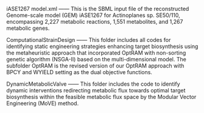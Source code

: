 iASE1267 model.xml ——   This is the SBML input file of the reconstructed Genome-scale model (GEM) iASE1267 for Actinoplanes sp. SE50/110, encompassing 2,227 metabolic reactions, 1,551 metabolites, and 1,267 metabolic genes. 

ComputationalStrainDesign —— This folder includes all codes for identifying static engineering strategies enhancing target biosynthesis using the metaheuristic approach that incorporated OptRAM with non-sorting genetic algorithm (NSGA-II) based on the multi-dimensional model. The subfolder OptRAM is the revised version of our OptRAM approach with BPCY and WYIELD setting as the dual objective functions.

DynamicMetabolicValve —— This folder includes the code to identify dynamic interventions redirecting metabolic flux towards optimal target biosynthesis within the feasible metabolic flux space by the Modular Vector Engineering (MoVE) method.
